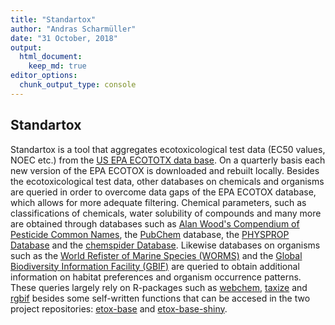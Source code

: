 ```yaml
---
title: "Standartox"
author: "Andras Scharmüller"
date: "31 October, 2018"
output:
  html_document:
    keep_md: true
editor_options: 
  chunk_output_type: console
---
```




## Standartox

Standartox is a tool that aggregates ecotoxicological test data (EC50 values, NOEC etc.) from the [US EPA ECOTOTX data base](https://cfpub.epa.gov/ecotox/). On a quarterly basis each new version of the EPA ECOTOX is downloaded and rebuilt locally. Besides the ecotoxicological test data, other databases on chemicals and organisms are queried in order to overcome data gaps of the EPA ECOTOX database, which allows for more adequate filtering. Chemical parameters, such as classifications of chemicals, water solubility of compounds and many more are obtained through databases such as [Alan Wood's Compendium of Pesticide Common Names](http://www.alanwood.net/pesticides/index.html), the [PubChem](https://pubchem.ncbi.nlm.nih.gov/) database, the [PHYSPROP Database](https://www.srcinc.com/what-we-do/environmental/scientific-databases.html) and the [chemspider Database](http://www.chemspider.com/). Likewise databases on organisms such as the [World Refister of Marine Species (WORMS)](http://marinespecies.org/) and the [Global Biodiversity Information Facility (GBIF)](https://www.gbif.org/) are queried to obtain additional information on habitat preferences and organism occurrence patterns. These queries largely rely on R-packages such as [webchem](https://github.com/ropensci/webchem), [taxize](https://github.com/ropensci/taxize/) and [rgbif](https://github.com/ropensci/rgbif) besides some self-written functions that can be accesed in the two project repositories: [etox-base](https://github.com/andreasLD/etox-base) and [etox-base-shiny](https://github.com/andreasLD/etox-base).







